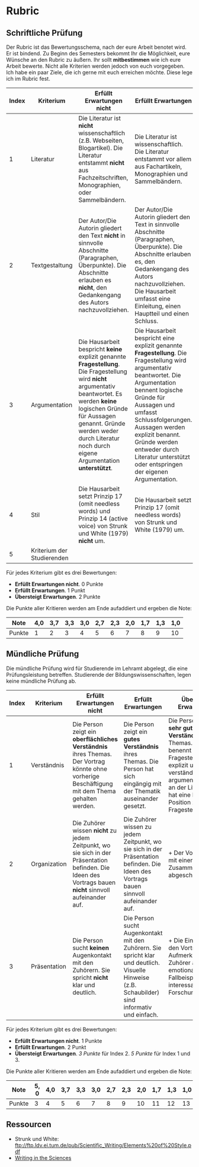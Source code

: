 # Rubric

## Schriftliche Prüfung
Der Rubric ist das Bewertungsschema, nach der eure Arbeit benotet wird. Er ist bindend. Zu Beginn des Semesters bekommt Ihr die Möglichkeit, eure Wünsche an den Rubric zu äußern. Ihr sollt **mitbestimmen** wie ich eure Arbeit bewerte. Nicht alle Kriterien werden jedoch von euch vorgegeben. Ich habe ein paar Ziele, die ich gerne mit euch erreichen möchte. Diese lege ich im Rubric fest.

| Index | Kriterium	    |  Erfüllt Erwartungen nicht |  Erfüllt Erwartungen	| Übersteigt Erwartungen | 
| --- | ------------- |---------------------    | -----                 | --- |
| 1 |  Literatur |  Die Literatur ist **nicht**  wissenschaftlich (z.B. Webseiten, Blogartikel). Die Literatur entstammt **nicht** aus Fachzeitschriften, Monographien, oder Sammelbändern. |  Die Literatur ist wissenschaftlich. Die Literatur entstammt vor allem aus Fachartikeln, Monographien und Sammelbändern. | + Das Literaturverzeichnis und die Quellen werden durch ein Plugin nach APA6 erstellt. |
| 2 |  Textgestaltung | Der Autor/Die Autorin gliedert den Text **nicht** in sinnvolle Abschnitte (Paragraphen, Überpunkte). Die Abschnitte erlauben es **nicht**, den Gedankengang des Autors nachzuvollziehen. | Der Autor/Die Autorin gliedert den Text in sinnvolle Abschnitte (Paragraphen, Überpunkte). Die Abschnitte erlauben es, den Gedankengang des Autors nachzuvollziehen. Die Hausarbeit umfasst eine Einleitung, einen Hauptteil und einen Schluss. | + Die Hausarbeit hat maximal 3 Rechtschreibfehler. |
| 3 | Argumentation | Die Hausarbeit bespricht **keine** explizit genannte  **Fragestellung**. Die Fragestellung wird **nicht** argumentativ beantwortet. Es werden **keine** logischen Gründe für Aussagen genannt. Gründe werden weder durch Literatur noch durch eigene Argumentation **unterstützt**. | Die Hausarbeit bespricht eine explizit genannte  **Fragestellung**. Die Fragestellung wird argumentativ beantwortet. Die Argumentation bennent logische Gründe für Aussagen und umfasst Schlussfolgerungen. Aussagen werden explizit benannt. Gründe werden entweder durch Literatur unterstützt oder entspringen der eigenen Argumentation. | + Unterschiedliche Standpunkte werden in die Argumentation aufgenommen. |
| 4 |  Stil | Die Hausarbeit setzt Prinzip 17 (omit needless words) und Prinzip 14 (active voice) von Strunk und White (1979) **nicht** um. | Die Hausarbeit setzt Prinzip 17 (omit needless words) von Strunk und White (1979) um.  | + Die Hausarbeit setzt Prinzip 14 (active voice) von Strunk und White (1979) um. |
| 5 | Kriterium der Studierenden | | | |

Für jedes Kriterium gibt es drei Bewertungen:

* **Erfüllt Erwartungen nicht**. 0 Punkte
* **Erfüllt Erwartungen**. 1 Punkt
* **Übersteigt Erwartungen**. 2 Punkte

Die Punkte aller Kritieren werden am Ende aufaddiert und ergeben die Note:


|  Note 	|  4,0 	|  3,7 	|  3,3 	|  3,0 	|  2,7 	|  2,3 	|  2,0 	|  1,7 	|  1,3 	|  1,0 	|
|---	|---	|---	|---	|---	|---	|---	|---	|---	|---	|---	|
|   Punkte	|   1	|   2	|   3	|   4	|   5	|   6	|   7	|  8 	|   9	|   10	|


## Mündliche Prüfung

Die mündliche Prüfung wird für Studierende im Lehramt abgelegt, die eine Prüfungsleistung betreffen. Studierende der Bildungswissenschaften, legen keine mündliche Prüfung ab.

| Index | Kriterium	    |  Erfüllt Erwartungen nicht |  Erfüllt Erwartungen	| Übersteigt Erwartungen | 
| --- | ------------- |---------------------    | -----                 | --- |
| 1 | Verständnis | Die Person zeigt ein **oberflächliches Verständnis** ihres Themas. Der Vortrag könnte ohne vorherige Beschäftigung mit dem Thema gehalten werden. | Die Person zeigt ein **gutes Verständnis** ihres Themas. Die Person hat sich eingängig mit der Thematik auseinander gesetzt. | Die Person zeigt ein **sehr gutes Verständnis** ihres Themas. Die Person benennt ihre Fragestellung explizit und verständlich. Sie argumentierst eng an der Literatur und hat eine begründete Position zur Fragestellung. |
| 2 | Organization | Die Zuhörer wissen **nicht** zu jedem Zeitpunkt, wo sie sich in der Präsentation befinden. Die Ideen des Vortrags bauen **nicht** sinnvoll aufeinander auf. | Die Zuhörer wissen zu jedem Zeitpunkt, wo sie sich in der Präsentation befinden. Die Ideen des Vortrags bauen sinnvoll aufeinander auf. |  + Der Vortrag wird mit einer Zusammenfassung abgeschlossen. |
| 3 | Präsentation | Die Person sucht **keinen** Augenkontakt mit den Zuhörern. Sie spricht **nicht** klar und deutlich. | Die Person sucht Augenkontakt mit den Zuhörern. Sie spricht klar und deutlich. Visuelle Hinweise (z.B. Schaubilder) sind informativ und einfach.  | + Die Einführung in den Vortrag regt die Aufmerksamkeit der Zuhörer an (z.B. emotionales Fallbeispiel, interessanter Forschungsbefund). |

Für jedes Kriterium gibt es drei Bewertungen:

* **Erfüllt Erwartungen nicht**. 1 Punkte
* **Erfüllt Erwartungen**. 2 Punkt
* **Übersteigt Erwartungen**. *3 Punkte* für Index 2. *5 Punkte* für Index 1 und 3.

Die Punkte aller Kritieren werden am Ende aufaddiert und ergeben die Note:


|  Note 	|  5, 0 | 4,0 	|  3,7 	|  3,3 	|  3,0 	|  2,7 	|  2,3 	|  2,0 	|  1,7 	|  1,3 	|  1,0 	|
|---	    |---	|---    |---	|---	|---	|---	|---	|---	|---	|---	|---	|
|  Punkte	|   3	|  4    |   5	|   6	|   7	|   8	|   9	|   10	|  11 	|   12	|   13	|

## Ressourcen

* Strunk und White: ftp://ftp.ldv.ei.tum.de/pub/Scientific_Writing/Elements%20of%20Style.pdf
* [Writing in the Sciences](https://lagunita.stanford.edu/courses/Medicine/SciWrite-SP/SelfPaced/about)

<!-- TODO Beispiel -->

<!-- http://www.library.vanderbilt.edu/peabody/tutorial_files/scholarlyfree/index.html -->
<!-- https://pioneersread.wordpress.com/2012/04/30/the-sources-are-strong-with-you-understanding-scholarly-papers-with-star-wars/ -->
<!-- https://pioneersread.wordpress.com/2011/08/31/5-ways-to-tell-if-the-article-is-scholarly-aka-peer-reviewed-aka-academic/ 
http://www.uky.edu/~rosdatte/phi120/lesson1a.htm
http://www.wikihow.com/Write-a-Seminar-Paper
-->